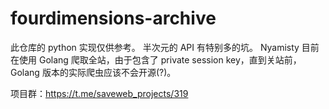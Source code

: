 # fourdimensions-archive

此仓库的 python 实现仅供参考。
半次元的 API 有特别多的坑。
Nyamisty 目前在使用 Golang 爬取全站，由于包含了 private session key，直到关站前，Golang 版本的实际爬虫应该不会开源(?)。

项目群：<https://t.me/saveweb_projects/319>
